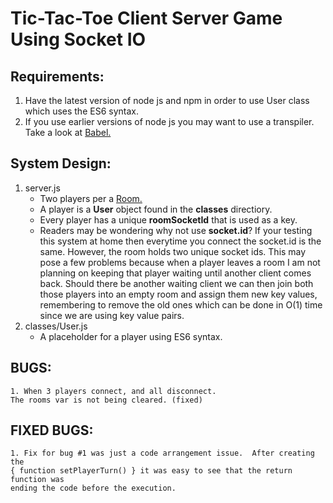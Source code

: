 # Tic-Tac-Toe Client Server Game Using Socket IO

Requirements:
--------------------------------------------------------------------------------
1. Have the latest version of node js and npm in order to use User class which uses
the ES6 syntax.
2. If you use earlier versions of node js you may want to use a transpiler.  Take a look at <a href="https://babeljs.io/">Babel.</a>

System Design:
--------------------------------------------------------------------------------
1. server.js
    - Two players per a <a href="https://socket.io/docs/rooms-and-namespaces/">Room.</a>
    - A player is a **User** object found in the **classes** directiory.
    - Every player has a unique **roomSocketId** that is used as a key.
    - Readers may be wondering why not use **socket.id**?  If your testing this
    system at home then everytime you connect the socket.id is the same.  However,
    the room holds two unique socket ids.  This may pose a few problems because
    when a player leaves a room I am not planning on keeping that player waiting until
    another client comes back.  Should there be another waiting client we can then join both
    those players into an empty room and assign them new key values, remembering to remove
    the old ones which can be done in O(1) time since we are using key value pairs.
2. classes/User.js
    - A placeholder for a player using ES6 syntax.
    
BUGS:
--------------------------------------------------------------------------------
    1. When 3 players connect, and all disconnect.  
    The rooms var is not being cleared. (fixed)
    
FIXED BUGS:
--------------------------------------------------------------------------------
    1. Fix for bug #1 was just a code arrangement issue.  After creating the 
    { function setPlayerTurn() } it was easy to see that the return function was
    ending the code before the execution.
    
    
    